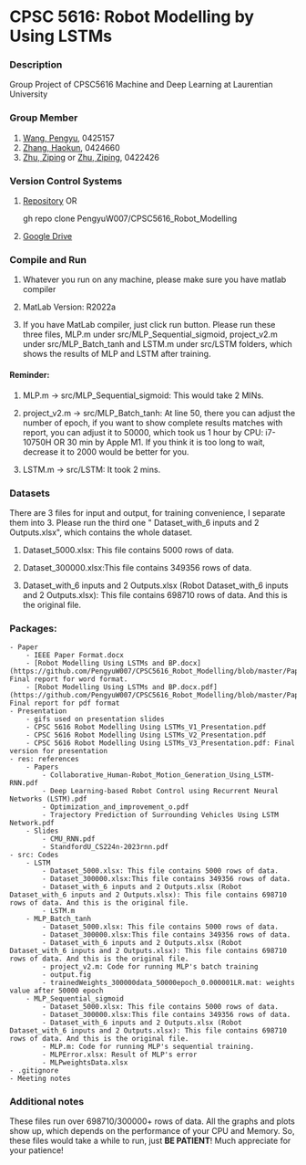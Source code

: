 # **CPSC 5616**: Robot Modelling by Using LSTMs

### Description
Group Project of CPSC5616 Machine and Deep Learning at Laurentian University

### Group Member
1. [Wang, Pengyu](https://github.com/PengyuW007), 0425157
2. [Zhang, Haokun](https://github.com/haokunzhang), 0424660
3. [Zhu, Ziping](https://github.com/0v0-QAQ) or [Zhu, Ziping](https://github.com/zzhu4LU), 0422426

### Version Control Systems
1. [Repository](https://github.com/PengyuW007/CPSC5616_Robot_Modelling.git) OR	

	gh repo clone PengyuW007/CPSC5616_Robot_Modelling

2. [Google Drive](https://drive.google.com/drive/folders/1sdCNKh6dScgluBZTkN8jLNDVo_9A2goP?ths=true)

### Compile and Run
1. Whatever you run on any machine, please make sure you have matlab compiler

2. MatLab Version: R2022a

3. If you have MatLab compiler, just click run button. 
Please run these three files, MLP.m under src/MLP_Sequential_sigmoid, project_v2.m under src/MLP_Batch_tanh and LSTM.m under src/LSTM folders, which shows the results of MLP and LSTM after training.

#### **Reminder**: ##
1. MLP.m -> src/MLP_Sequential_sigmoid: This would take 2 MINs.

2. project_v2.m -> src/MLP_Batch_tanh: At line 50, there you can adjust the number of epoch, if you want to show complete results matches with report, 
you can adjust it to 50000, which took us 1 hour by CPU: i7-10750H OR 30 min by Apple M1.
If you think it is too long to wait, decrease it to 2000 would be better for you.

3. LSTM.m -> src/LSTM: It took 2 mins.

### Datasets
There are 3 files for input and output, for training convenience, I separate them into 3. Please run the third one
" Dataset_with_6 inputs and 2 Outputs.xlsx", which contains the whole dataset.
    
1. Dataset_5000.xlsx: This file contains 5000 rows of data.
    
2. Dataset_300000.xlsx:This file contains 349356 rows of data.
    
3. Dataset_with_6 inputs and 2 Outputs.xlsx (Robot Dataset_with_6 inputs and 2 Outputs.xlsx): This file contains 698710 rows of data. And this is the original file.

### Packages:
    - Paper
        - IEEE Paper Format.docx
        - [Robot Modelling Using LSTMs and BP.docx](https://github.com/PengyuW007/CPSC5616_Robot_Modelling/blob/master/Paper/Robot%20Modelling%20Using%20LSTMs%20and%20BP.docx): Final report for word format.
        - [Robot Modelling Using LSTMs and BP.docx.pdf](https://github.com/PengyuW007/CPSC5616_Robot_Modelling/blob/master/Paper/Robot%20Modelling%20Using%20LSTMs%20and%20BP.pdf): Final report for pdf format
    - Presentation
        - gifs used on presentation slides
        - CPSC 5616 Robot Modelling Using LSTMs_V1_Presentation.pdf
        - CPSC 5616 Robot Modelling Using LSTMs_V2_Presentation.pdf
        - CPSC 5616 Robot Modelling Using LSTMs_V3_Presentation.pdf: Final version for presentation
    - res: references
        - Papers
            - Collaborative_Human-Robot_Motion_Generation_Using_LSTM-RNN.pdf
            - Deep Learning-based Robot Control using Recurrent Neural Networks (LSTM).pdf
            - Optimization_and_improvement_o.pdf
            - Trajectory Prediction of Surrounding Vehicles Using LSTM Network.pdf
        - Slides
            - CMU_RNN.pdf
            - StandfordU_CS224n-2023rnn.pdf
    - src: Codes
        - LSTM
            - Dataset_5000.xlsx: This file contains 5000 rows of data.
            - Dataset_300000.xlsx:This file contains 349356 rows of data.
            - Dataset_with_6 inputs and 2 Outputs.xlsx (Robot Dataset_with_6 inputs and 2 Outputs.xlsx): This file contains 698710 rows of data. And this is the original file.
            - LSTM.m
        - MLP_Batch_tanh
            - Dataset_5000.xlsx: This file contains 5000 rows of data.
            - Dataset_300000.xlsx:This file contains 349356 rows of data.
            - Dataset_with_6 inputs and 2 Outputs.xlsx (Robot Dataset_with_6 inputs and 2 Outputs.xlsx): This file contains 698710 rows of data. And this is the original file.
            - project_v2.m: Code for running MLP's batch training
            - output.fig
            - trainedWeights_300000data_50000epoch_0.000001LR.mat: weights value after 50000 epoch
        - MLP_Sequential_sigmoid
            - Dataset_5000.xlsx: This file contains 5000 rows of data.
            - Dataset_300000.xlsx:This file contains 349356 rows of data.
            - Dataset_with_6 inputs and 2 Outputs.xlsx (Robot Dataset_with_6 inputs and 2 Outputs.xlsx): This file contains 698710 rows of data. And this is the original file.
            - MLP.m: Code for running MLP's sequential training.
            - MLPError.xlsx: Result of MLP's error
            - MLPweightsData.xlsx
    - .gitignore
    - Meeting notes

### Additional notes
These files run over 698710/300000+ rows of data. All the graphs and plots show up, which depends on the performance of your CPU and Memory. So, these files would take a while to run, just **BE PATIENT**! Much appreciate for your patience!

